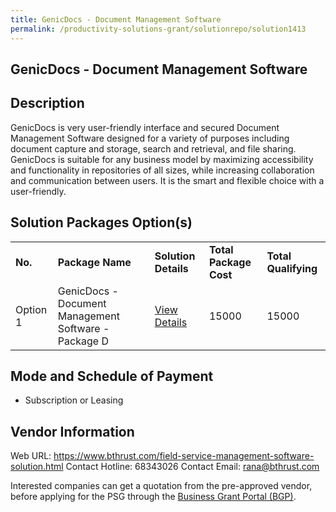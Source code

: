 ```yaml
---
title: GenicDocs - Document Management Software
permalink: /productivity-solutions-grant/solutionrepo/solution1413
---
```


## GenicDocs - Document Management Software

## Description

GenicDocs is very user-friendly interface and secured Document Management Software designed for a variety of purposes including document capture and storage, search and retrieval, and file sharing. GenicDocs is suitable for any business model by maximizing accessibility and functionality in repositories of all sizes, while increasing collaboration and communication between users. It is the smart and flexible choice with a user-friendly.

## Solution Packages Option(s)

<table>
<tr>
<td><b>No.</b></td>
<td><b>Package Name</b></td>
<td><b>Solution Details</b></td>
<td><b>Total Package Cost</b></td>
<td><b>Total Qualifying</b></td>
</tr>
<tr>
<td>Option 1</td>
<td>GenicDocs - Document Management Software - Package D</td>
<td><a href='https://www.gobusiness.gov.sg/images/psg/Desensitised_Business_Thrust_Annex_3_CR_wef_23_September_2021_Part_4.pdf'>View Details</a></td>
<td>15000</td>
<td>15000</td>
</tr>
</table>

## Mode and Schedule of Payment

 - Subscription or Leasing

## Vendor Information

 Web URL: https://www.bthrust.com/field-service-management-software-solution.html 
Contact Hotline: 68343026 
Contact Email: rana@bthrust.com 


Interested companies can get a quotation from the pre-approved vendor, before applying for the PSG through the <a href='https://www.businessgrants.gov.sg/'>Business Grant Portal (BGP)</a>.
<script src="/jquery/resize-tables.js"></script>
